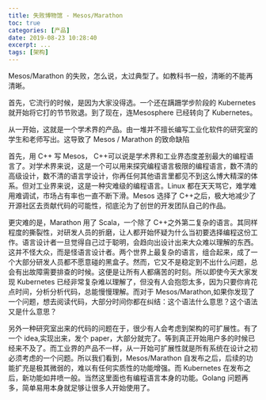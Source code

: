 ```yaml
---
title: 失败博物馆 - Mesos/Marathon
toc: true
categories: [产品]
date: 2019-08-23 10:28:40
excerpt: ...
tags: [架构]
---
```


Mesos/Marathon 的失败，怎么说，太过典型了。如教科书一般，清晰的不能再清晰。

首先，它流行的时候，是因为大家没得选。一个还在蹒跚学步阶段的 Kubernetes 就开始将它打的节节败退。到了现在，连Mesosphere 已经转向了 Kubernetes。

从一开始，这就是一个学术界的产品。由一堆并不擅长编写工业化软件的研究室的学生和老师写出。这导致了 Mesos / Marathon 的致命缺陷



首先，用 C++ 写 Mesos， C++可以说是学术界和工业界态度差别最大的编程语言了。对学术界来说，这是一个可以用来探究编程语言极限的编程语言，数不清的高级设计，数不清的语言学设计，你再任何其他语言里都见不到这么博大精深的体系。但对工业界来说，这是一种灾难级的编程语言。Linux 都在天天骂它，难学难用难调试，市场占有率也一直不断下滑。Mesos 选择了 C++之后，极大地减少了开源社区去贡献代码的可能性，彻底沦为了创世的开发团队自己的作品。

更灾难的是，Marathon 用了 Scala，一个除了 C++之外第二复杂的语言。其同样程度的撕裂性，对研发人员的折磨，让人都开始怀疑为什么当初要选择编程这份工作。语言设计者一旦觉得自己过于聪明，会趋向出设计出来大众难以理解的东西。这并不怪大众，而是怪语言设计者。两个世界上最复杂的语言，组合起来，成了一个大部分研发人员都不愿意碰的黑盒子。然而，它又不是稳定到不出什么问题，总会有出故障需要排查的时候。这便是让所有人都痛苦的时刻。所以即使今天大家发现 Kubernetes 已经非常复杂难以理解了，但没有人会抱怨太多，因为只要你肯花点时间，分析分析代码，总能慢慢理解。而对于 Mesos/Marathon,如果你发现了一个问题，想去阅读代码，大部分时间你都在纠结：这个语法什么意思？这个语法又是什么意思？



另外一种研究室出来的代码的问题在于，很少有人会考虑到架构的可扩展性。有了一个 idea,实现出来，发个 paper，大部分就完了。等到真正开始用户多的时候已经来不及了。而工业界的产品不一样，从一开始可扩展性就是所有系统在设计之初必须考虑的一个问题。所以我们看到，Mesos/Marathon 自发布之后，后续的功能扩充是极其微弱的，难以有任何实质性的功能增强。而 Kubernetes 在发布之后，新功能如井喷一般。当然这里面也有编程语言本身的功能。Golang 问题再多，简单易用本身就足够让很多人开始使用了。









